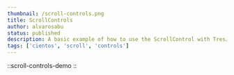 ```yaml
---
thumbnail: /scroll-controls.png
title: ScrollControls 
author: alvarosabu
status: published
description: A basic example of how to use the ScrollControl with TresJS and cientos
tags: ['cientos', 'scroll', 'controls']
---
```


::scroll-controls-demo
::